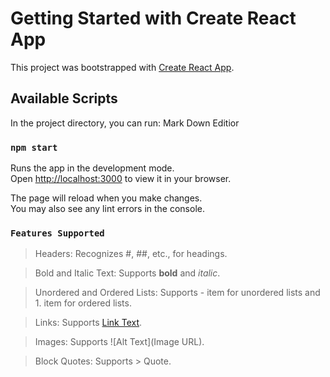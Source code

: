 # Getting Started with Create React App

This project was bootstrapped with [Create React App](https://github.com/facebook/create-react-app).

## Available Scripts

In the project directory, you can run: Mark Down Editior

### `npm start`

Runs the app in the development mode.\
Open [http://localhost:3000](http://localhost:3000) to view it in your browser.

The page will reload when you make changes.\
You may also see any lint errors in the console.

### `Features Supported`
> Headers: Recognizes #, ##, etc., for headings.

> Bold and Italic Text: Supports **bold** and *italic*.

> Unordered and Ordered Lists: Supports - item for unordered lists and 1. item for ordered lists.

> Links: Supports [Link Text](URL).

> Images: Supports ![Alt Text](Image URL).

> Block Quotes: Supports > Quote.

